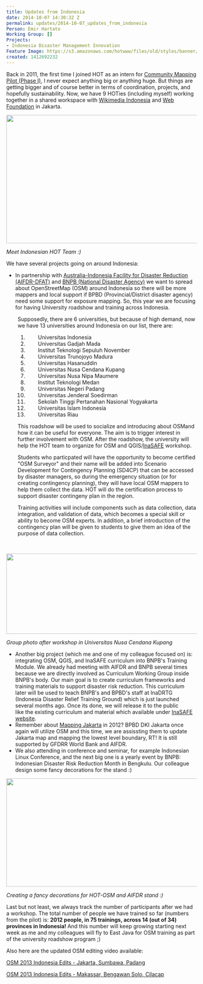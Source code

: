 ```yaml
---
title: Updates from Indonesia
date: 2014-10-07 14:30:32 Z
permalink: updates/2014-10-07_updates_from_indonesia
Person: Emir Hartato
Working Group: []
Projects:
- Indonesia Disaster Management Innovation
Feature Image: https://s3.amazonaws.com/hotwww/files/old/styles/banner/public/10644870_10153125121658465_3116090092438134384_n.jpg
created: 1412692232
---
```


<p>Back in 2011, the first time I joined HOT as an intern for <a href="http://hot.openstreetmap.org/projects/indonesia-0" target="_blank">Community Mapping Pilot (Phase I)</a>, I never expect anything big or anything huge. But things are getting bigger and of course better in terms of coordination, projects, and hopefully sustainability. Now, we have 9 HOTies (including myself) working together in a shared workspace with <a href="http://www.wikimedia.or.id" target="_blank">Wikimedia Indonesia</a> and <a href="http://webfoundation.org" target="_blank">Web Foundation</a> in Jakarta.</p><p><img class="image-large" src="https://s3.amazonaws.com/hotwww/files/old/styles/large/public/10644870_10153125121658465_3116090092438134384_n.jpg?itok=PyYl-krq" alt="" style="width:510px;height:339px"></p><p><em>Meet Indonesian HOT Team :)</em></p><p>We have several projects going on around Indonesia:</p><ul><li>In partnership with <a href="http://www.aifdr.org" target="_blank">Australia-Indonesia Facility for Disaster Reduction (AIFDR-DFAT)</a>&nbsp;and <a href="http://www.bnpb.go.id" target="_blank">BNPB (National Disaster Agency)</a>&nbsp;we want to spread about OpenStreetMap (OSM) around Indonesia so there will be more mappers and local support if BPBD (Provincial/District disaster agency) need some support for exposure mapping. So, this year we are focusing for having University roadshow and training across Indonesia.</li></ul><p><!--break--></p><p style="padding-left: 30px;">Supposedly, there are 6 universities, but because of high demand, now we have 13 universities around Indonesia on our list, there are:</p><ol style="padding-left: 30px;"><ol><li style="padding-left: 30px;">Universitas Indonesia</li><li style="padding-left: 30px;">Universitas Gadjah Mada</li><li style="padding-left: 30px;">Institut Teknologi Sepuluh November</li><li style="padding-left: 30px;">Universitas Trunojoyo Madura</li><li style="padding-left: 30px;">Universitas Hasanuddin</li><li style="padding-left: 30px;">Universitas Nusa Cendana Kupang</li><li style="padding-left: 30px;">Universitas Nusa Nipa Maumere</li><li style="padding-left: 30px;">Institut Teknologi Medan</li><li style="padding-left: 30px;">Universitas Negeri Padang</li><li style="padding-left: 30px;">Universitas Jenderal Soedirman</li><li style="padding-left: 30px;">Sekolah Tinggi Pertanahan Nasional Yogyakarta</li><li style="padding-left: 30px;">Universitas Islam Indonesia</li><li style="padding-left: 30px;">Universitas Riau</li></ol></ol><p style="padding-left: 30px;">This roadshow will be used to socialize and introducing about OSMand how it can be useful for everyone. The aim is to trigger interest in further involvement with OSM. After the roadshow, the university will help the HOT team to organize for OSM and QGIS/<a href="http://inasafe.org" target="_blank">InaSAFE</a> workshop.</p><p style="padding-left: 30px;">Students who particpated will have the opportunity to become certified "OSM Surveyor" and their name will be added into Scenario Development for Contingency Planning (SD4CP) that can be accessed by disaster managers, so during the emergency situation (or for creating contingency planning), they will have local OSM mappers to help them collect the data. HOT will do the certification process to support disaster contingeny plan in the region.</p><p style="padding-left: 30px;">Training activities will include components such as data collection, data integration, and validation of data, which becomes a special skill or ability to become OSM experts. In addition, a brief introduction of the contingency plan will be given to students to give them an idea of ​​the purpose of data collection.</p><p>&nbsp;</p><p><img class="image-large" src="https://s3.amazonaws.com/hotwww/files/old/styles/large/public/10547692_10152556735381101_3696476261002758643_n.jpg?itok=V1gxRqqM" alt="" style="width:510px;height:212px"></p><p><em>Group photo after workshop in Universitas Nusa Cendana Kupang</em></p><ul><li>Another big project (which me and one of my colleague focused on) is: integrating OSM, QGIS, and InaSAFE curriculum into BNPB's Training Module. We already had meeting with AIFDR and BNPB several times because we are directly involved as Curriculum Working Group inside BNPB's body. Our main goal is to create curriculum frameworks and training materials to support disaster risk reduction. This curriculum later will be used to teach BNPB's and BPBD's staff at InaDRTG (Indonesia Disaster Relief Training Ground) which is just launched several months ago. Once its done, we will release it to the public like&nbsp;the existing curriculum and material which available under <a href="http://inasafe.org" target="_blank">InaSAFE website</a>.&nbsp;</li><li>Remember about <a href="http://hot.openstreetmap.org/updates/Jakarta_best_community_mapped_for_preparedness" target="_blank">Mapping Jakarta</a> in 2012? BPBD DKI Jakarta once again will utilize OSM and this time, we are assissting them to update Jakarta map and mapping the lowest level boundary, RT! It is still supported by GFDRR World Bank and AIFDR.</li><li>We also attending in conference and seminar, for example Indonesian Linux Conference, and the next big one is a yearly event by BNPB: Indonesian Disaster Risk Reduction Month in Bengkulu. Our colleague design some fancy decorations for the stand :)</li></ul><p><img class="image-large" src="https://s3.amazonaws.com/hotwww/files/old/styles/large/public/BzUCsi_CIAAVZlq.jpg?itok=CAGCmBpN" alt="" style="width:510px;height:286px"></p><p><em>Creating a fancy decorations for HOT-OSM and AIFDR stand :)</em></p><p>Last but not least, we always track the number of participants after we had a workshop. The total number of people we have trained so far (numbers from the pilot) is: <strong>2012 people, in 75 trainings, across 14 (out of 34) provinces in Indonesia!&nbsp;</strong>And this number will keep growing starting next week as me and my colleagues will fly to East Java for OSM training as part of the university roadshow program ;)</p><p>Also here are the updated OSM editing video available:</p><p><a href="https://www.youtube.com/watch?v=sR8tiWb6dL8">OSM 2013 Indonesia Edits - Jakarta, Sumbawa, Padang</a></p><p><a href="https://www.youtube.com/watch?v=br7QM0hTz6I">OSM 2013 Indonesia Edits - Makassar, Bengawan Solo, Cilacap</a></p><p>&nbsp;</p>
